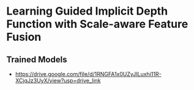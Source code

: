# Learning Guided Implicit Depth Function with Scale-aware Feature Fusion
## Trained Models
- https://drive.google.com/file/d/1RNGFA1x0UZyJILuxhi11R-XCjqJz3UyX/view?usp=drive_link
